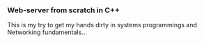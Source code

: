 ### Web-server from scratch in C++

This is my try to get my hands dirty in systems programmings and Networking fundamentals...
